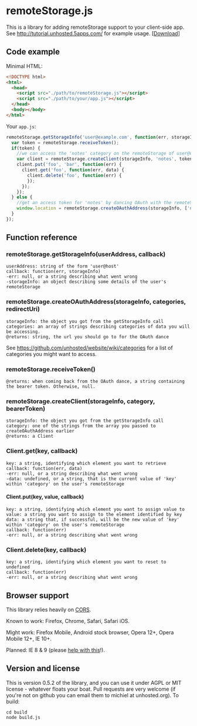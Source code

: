 # remoteStorage.js
This is a library for adding remoteStorage support to your client-side app. See http://tutorial.unhosted.5apps.com/ for example usage. [[Download](https://github.com/unhosted/remoteStorage.js/raw/master/build/latest/remoteStorage.js)]

## Code example
Minimal HTML:

```html
<!DOCTYPE html>
<html>
  <head>
    <script src="./path/to/remoteStorage.js"></script>
    <script src="./path/to/your/app.js"></script>
  </head>
  <body></body>
</html>
```

Your `app.js`:

```js
remoteStorage.getStorageInfo('user@example.com', function(err, storageInfo) {
  var token = remoteStorage.receiveToken();
  if(token) {
    //we can access the 'notes' category on the remoteStorage of user@example.com:
    var client = remoteStorage.createClient(storageInfo, 'notes', token);
    client.put('foo', 'bar', function(err) {
      client.get('foo', function(err, data) {
        client.delete('foo', function(err) {
        });
      });
    });
  } else {
    //get an access token for 'notes' by dancing OAuth with the remoteStorage of user@example.com:
    window.location = remoteStorage.createOAuthAddress(storageInfo, ['notes'], window.location.href);
  }
});
```

## Function reference
### remoteStorage.getStorageInfo(userAddress, callback)

    userAddress: string of the form 'user@host'
    callback: function(err, storageInfo)
    -err: null, or a string describing what went wrong
    -storageInfo: an object describing some details of the user's remoteStorage

### remoteStorage.createOAuthAddress(storageInfo, categories, redirectUri)

    storageInfo: the object you got from the getStorageInfo call
    categories: an array of strings describing categories of data you will be accessing.
    @returns: string, the url you should go to for the OAuth dance
See https://github.com/unhosted/website/wiki/categories for a list of categories you might want to access.

### remoteStorage.receiveToken()

    @returns: when coming back from the OAuth dance, a string containing the bearer token. Otherwise, null.

### remoteStorage.createClient(storageInfo, category, bearerToken)

    storageInfo: the object you got from the getStorageInfo call
    category: one of the strings from the array you passed to createOAuthAddress earlier
    @returns: a Client

### Client.get(key, callback)
    
    key: a string, identifying which element you want to retrieve
    callback: function(err, data)
    -err: null, or a string describing what went wrong
    -data: undefined, or a string, that is the current value of 'key' within 'category' on the user's remoteStorage

#### Client.put(key, value, callback)

    key: a string, identifying which element you want to assign value to
    value: a string you want to assign to the element identified by key
    data: a string that, if successful, will be the new value of 'key' within 'category' on the user's remoteStorage
    callback: function(err)
    -err: null, or a string describing what went wrong

### Client.delete(key, callback)

    key: a string, identifying which element you want to reset to undefined
    callback: function(err)
    -err: null, or a string describing what went wrong

## Browser support
This library relies heavily on [CORS](http://caniuse.com/#search=cors).

Known to work: Firefox, Chrome, Safari, Safari iOS.

Might work: Firefox Mobile, Android stock browser, Opera 12+, Opera Mobile 12+, IE 10+.

Planned: IE 8 & 9 (please [help with this](https://groups.google.com/d/topic/unhosted/Xk1hJMr9i9c/discussion)!).

## Version and license
This is version 0.5.2 of the library, and you can use it under AGPL or MIT license - whatever floats your boat. Pull requests are very welcome (if you're not on github you can email them to michiel at unhosted.org). To build:

    cd build
    node build.js

